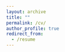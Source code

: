 ```yaml
---
layout: archive
title: ""
permalink: /cv/
author_profile: true
redirect_from:
  - /resume
---
```


<object data="/files/Buzhardt_CV_20231009.pdf" width="1000" height="1000" type='application/pdf'></object>